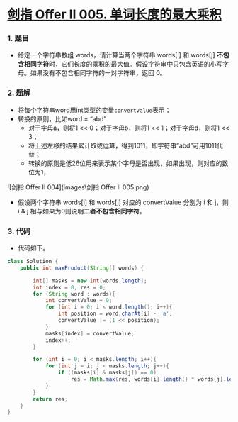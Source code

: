 # [剑指 Offer II 005. 单词长度的最大乘积](https://leetcode.cn/problems/aseY1I/)

### 1. 题目

- 给定一个字符串数组 words，请计算当两个字符串 words[i] 和 words[j] **不包含相同字符**时，它们长度的乘积的最大值。假设字符串中只包含英语的小写字母。如果没有不包含相同字符的一对字符串，返回 0。



### 2. 题解

- 将每个字符串word用int类型的变量`convertValue`表示；
- 转换的原则，比如word = “abd”
  - 对于字母a，则将1 << 0；对于字母b，则将1 << 1；对于字母d，则将1 << 3；
  - 将上述左移的结果累计取或运算，得到1011，即字符串“abd”可用1011代替；
  - 转换的原则是低26位用来表示某个字母是否出现，如果出现，则对应的数位为1，

![剑指 Offer II 004](images\剑指 Offer II 005.png)

- 假设两个字符串 words[i] 和 words[j] 对应的 convertValue 分别为 i 和 j，则 i & j 相与如果为0则说明**二者不包含相同字符**。



### 3. 代码

- 代码如下。

```java
class Solution {
    public int maxProduct(String[] words) {

        int[] masks = new int[words.length];
        int index = 0, res = 0;
        for (String word : words){
            int convertValue = 0;
            for (int i = 0; i < word.length(); i++){
                int position = word.charAt(i) - 'a';
                convertValue |= (1 << position);
            }
            masks[index] = convertValue;
            index++;
        }

        for (int i = 0; i < masks.length; i++){
            for (int j = i; j < masks.length; j++){
                if ((masks[i] & masks[j]) == 0)
                    res = Math.max(res, words[i].length() * words[j].length());
            }
        }
        return res;
    }
}
```

























